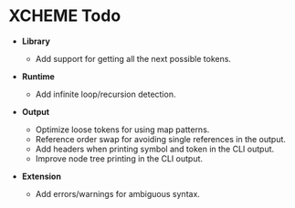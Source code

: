 # XCHEME Todo

- **Library**

  - Add support for getting all the next possible tokens.

- **Runtime**

  - Add infinite loop/recursion detection.

- **Output**

  - Optimize loose tokens for using map patterns.
  - Reference order swap for avoiding single references in the output.
  - Add headers when printing symbol and token in the CLI output.
  - Improve node tree printing in the CLI output.

- **Extension**

  - Add errors/warnings for ambiguous syntax.
